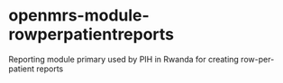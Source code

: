 openmrs-module-rowperpatientreports
===================================

Reporting module primary used by PIH in Rwanda for creating row-per-patient reports
